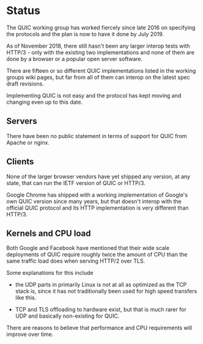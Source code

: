 # Status

The QUIC working group has worked fiercely since late 2016 on specifying the
protocols and the plan is now to have it done by July 2019.

As of November 2018, there still hasn't been any larger interop tests with
HTTP/3 - only with the existing two implementations and none of them are done
by a browser or a popular open server software.

There are fifteen or so different QUIC implementations listed in the working
groups wiki pages, but far from all of them can interop on the latest spec
draft revisions.

Implementing QUIC is not easy and the protocol has kept moving and changing
even up to this date.

## Servers

There have been no public statement in terms of support for QUIC from Apache
or nginx.

## Clients

None of the larger browser vendors have yet shipped any version, at any state,
that can run the IETF version of QUIC or HTTP/3.

Google Chrome has shipped with a working implementation of Google's own QUIC
version since many years, but that doesn't interop with the official QUIC
protocol and its HTTP implementation is very different than HTTP/3.

## Kernels and CPU load

Both Google and Facebook have mentioned that their wide scale deployments of
QUIC require roughly twice the amount of CPU than the same traffic load does
when serving HTTP/2 over TLS.

Some explanations for this include

- the UDP parts in primarily Linux is not at all as optimized as the TCP stack
  is, since it has not traditionally been used for high speed transfers like
  this.

- TCP and TLS offloading to hardware exist, but that is much rarer for UDP and 
  basically non-existing for QUIC.

There are reasons to believe that performance and CPU requirements will
improve over time.
